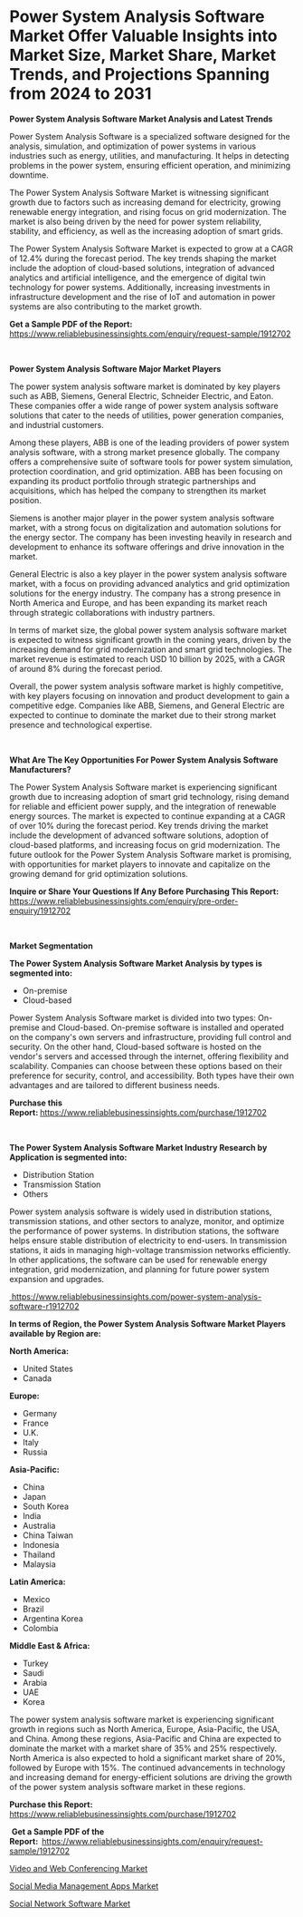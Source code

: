 <p><h1>Power System Analysis Software Market Offer Valuable Insights into Market Size, Market Share, Market Trends, and Projections Spanning from 2024 to 2031</h1></p><p><strong>Power System Analysis Software Market Analysis and Latest Trends</strong></p>
<p><p>Power System Analysis Software is a specialized software designed for the analysis, simulation, and optimization of power systems in various industries such as energy, utilities, and manufacturing. It helps in detecting problems in the power system, ensuring efficient operation, and minimizing downtime.</p><p>The Power System Analysis Software Market is witnessing significant growth due to factors such as increasing demand for electricity, growing renewable energy integration, and rising focus on grid modernization. The market is also being driven by the need for power system reliability, stability, and efficiency, as well as the increasing adoption of smart grids.</p><p>The Power System Analysis Software Market is expected to grow at a CAGR of 12.4% during the forecast period. The key trends shaping the market include the adoption of cloud-based solutions, integration of advanced analytics and artificial intelligence, and the emergence of digital twin technology for power systems. Additionally, increasing investments in infrastructure development and the rise of IoT and automation in power systems are also contributing to the market growth.</p></p>
<p><strong>Get a Sample PDF of the Report:&nbsp;</strong> <a href="https://www.reliablebusinessinsights.com/enquiry/request-sample/1912702">https://www.reliablebusinessinsights.com/enquiry/request-sample/1912702</a></p>
<p>&nbsp;</p>
<p><strong>Power System Analysis Software Major Market Players</strong></p>
<p><p>The power system analysis software market is dominated by key players such as ABB, Siemens, General Electric, Schneider Electric, and Eaton. These companies offer a wide range of power system analysis software solutions that cater to the needs of utilities, power generation companies, and industrial customers.</p><p>Among these players, ABB is one of the leading providers of power system analysis software, with a strong market presence globally. The company offers a comprehensive suite of software tools for power system simulation, protection coordination, and grid optimization. ABB has been focusing on expanding its product portfolio through strategic partnerships and acquisitions, which has helped the company to strengthen its market position.</p><p>Siemens is another major player in the power system analysis software market, with a strong focus on digitalization and automation solutions for the energy sector. The company has been investing heavily in research and development to enhance its software offerings and drive innovation in the market.</p><p>General Electric is also a key player in the power system analysis software market, with a focus on providing advanced analytics and grid optimization solutions for the energy industry. The company has a strong presence in North America and Europe, and has been expanding its market reach through strategic collaborations with industry partners.</p><p>In terms of market size, the global power system analysis software market is expected to witness significant growth in the coming years, driven by the increasing demand for grid modernization and smart grid technologies. The market revenue is estimated to reach USD 10 billion by 2025, with a CAGR of around 8% during the forecast period.</p><p>Overall, the power system analysis software market is highly competitive, with key players focusing on innovation and product development to gain a competitive edge. Companies like ABB, Siemens, and General Electric are expected to continue to dominate the market due to their strong market presence and technological expertise.</p></p>
<p>&nbsp;</p>
<p><strong>What Are The Key Opportunities For Power System Analysis Software Manufacturers?</strong></p>
<p><p>The Power System Analysis Software market is experiencing significant growth due to increasing adoption of smart grid technology, rising demand for reliable and efficient power supply, and the integration of renewable energy sources. The market is expected to continue expanding at a CAGR of over 10% during the forecast period. Key trends driving the market include the development of advanced software solutions, adoption of cloud-based platforms, and increasing focus on grid modernization. The future outlook for the Power System Analysis Software market is promising, with opportunities for market players to innovate and capitalize on the growing demand for grid optimization solutions.</p></p>
<p><strong>Inquire or Share Your Questions If Any Before Purchasing This Report:</strong> <a href="https://www.reliablebusinessinsights.com/enquiry/pre-order-enquiry/1912702">https://www.reliablebusinessinsights.com/enquiry/pre-order-enquiry/1912702</a></p>
<p>&nbsp;</p>
<p><strong>Market Segmentation</strong></p>
<p><strong>The Power System Analysis Software Market Analysis by types is segmented into:</strong></p>
<p><ul><li>On-premise</li><li>Cloud-based</li></ul></p>
<p><p>Power System Analysis Software market is divided into two types: On-premise and Cloud-based. On-premise software is installed and operated on the company's own servers and infrastructure, providing full control and security. On the other hand, Cloud-based software is hosted on the vendor's servers and accessed through the internet, offering flexibility and scalability. Companies can choose between these options based on their preference for security, control, and accessibility. Both types have their own advantages and are tailored to different business needs.</p></p>
<p><strong>Purchase this Report:&nbsp;</strong><a href="https://www.reliablebusinessinsights.com/purchase/1912702">https://www.reliablebusinessinsights.com/purchase/1912702</a></p>
<p>&nbsp;</p>
<p><strong>The Power System Analysis Software Market Industry Research by Application is segmented into:</strong></p>
<p><ul><li>Distribution Station</li><li>Transmission Station</li><li>Others</li></ul></p>
<p><p>Power system analysis software is widely used in distribution stations, transmission stations, and other sectors to analyze, monitor, and optimize the performance of power systems. In distribution stations, the software helps ensure stable distribution of electricity to end-users. In transmission stations, it aids in managing high-voltage transmission networks efficiently. In other applications, the software can be used for renewable energy integration, grid modernization, and planning for future power system expansion and upgrades.</p></p>
<p><a href="https://www.reliablebusinessinsights.com/power-system-analysis-software-r1912702">&nbsp;https://www.reliablebusinessinsights.com/power-system-analysis-software-r1912702</a></p>
<p><strong>In terms of Region, the Power System Analysis Software Market Players available by Region are:</strong></p>
<p>
    <p> <strong> North America: </strong>
        <ul>
            <li>United States</li>
            <li>Canada</li>
        </ul>
        </p> 
    <p> <strong> Europe: </strong>
        <ul>
            <li>Germany</li>
            <li>France</li>
            <li>U.K.</li>
            <li>Italy</li>
            <li>Russia</li>
        </ul>
        </p> 
    <p> <strong> Asia-Pacific: </strong>
        <ul>
            <li>China</li>
            <li>Japan</li>
            <li>South Korea</li>
            <li>India</li>
            <li>Australia</li>
            <li>China Taiwan</li>
            <li>Indonesia</li>
            <li>Thailand</li>
            <li>Malaysia</li>
        </ul>
        </p> 
    <p> <strong> Latin America: </strong>
        <ul>
            <li>Mexico</li>
            <li>Brazil</li>
            <li>Argentina Korea</li>
            <li>Colombia</li>
        </ul>
        </p> 
    <p> <strong> Middle East & Africa: </strong>
        <ul>
            <li>Turkey</li>
            <li>Saudi</li>
            <li>Arabia</li>
            <li>UAE</li>
            <li>Korea</li>
        </ul>
    </p>
    </p>
<p><p>The power system analysis software market is experiencing significant growth in regions such as North America, Europe, Asia-Pacific, the USA, and China. Among these regions, Asia-Pacific and China are expected to dominate the market with a market share of 35% and 25% respectively. North America is also expected to hold a significant market share of 20%, followed by Europe with 15%. The continued advancements in technology and increasing demand for energy-efficient solutions are driving the growth of the power system analysis software market in these regions.</p></p>
<p><strong>Purchase this Report: </strong><a href="https://www.reliablebusinessinsights.com/purchase/1912702">https://www.reliablebusinessinsights.com/purchase/1912702</a></p>
<p>&nbsp;<strong>Get a Sample PDF of the Report:&nbsp;&nbsp;</strong><a href="https://www.reliablebusinessinsights.com/enquiry/request-sample/1912702">https://www.reliablebusinessinsights.com/enquiry/request-sample/1912702</a></p>
<p><strong></strong></p>
<p><p><a href="https://github.com/kulaberyasin52/Market-Research-Report-List-1/blob/main/video-and-web-conferencing-market.md">Video and Web Conferencing Market</a></p><p><a href="https://github.com/faisalayoob601/Market-Research-Report-List-1/blob/main/social-media-management-apps-market.md">Social Media Management Apps Market</a></p><p><a href="https://github.com/nafiafirdania/Market-Research-Report-List-1/blob/main/social-network-software-market.md">Social Network Software Market</a></p></p>